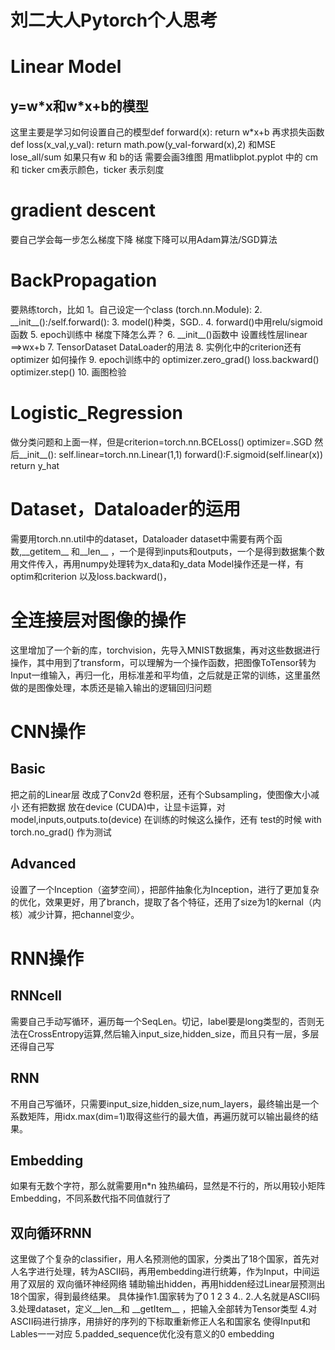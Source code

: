 # 刘二大人Pytorch个人思考
<h1> Linear Model</h1>
<h2> y=w*x和w*x+b的模型</h2>
这里主要是学习如何设置自己的模型def forward(x): return w*x+b 再求损失函数 def loss(x_val,y_val): return math.pow(y_val-forward(x),2) 和MSE lose_all/sum
如果只有w 和 b的话 需要会画3维图
用matlibplot.pyplot 中的 cm和 ticker cm表示颜色，ticker 表示刻度
<h1> gradient descent</h1>
要自己学会每一步怎么梯度下降
梯度下降可以用Adam算法/SGD算法
<h1> BackPropagation </h1>
要熟练torch，比如
1。自己设定一个class (torch.nn.Module):
2. __init__():/self.forward():
3. model()种类，SGD..
4. forward()中用relu/sigmoid函数
5. epoch训练中 梯度下降怎么弄？ 
6. __init__()函数中 设置线性层linear ==>wx+b
7. TensorDataset DataLoader的用法
8. 实例化中的criterion还有optimizer 如何操作
9. epoch训练中的 optimizer.zero_grad() loss.backward() optimizer.step()
10. 画图检验
<h1>Logistic_Regression</h1>
做分类问题和上面一样，但是criterion=torch.nn.BCELoss() optimizer=.SGD
然后__init__(): self.linear=torch.nn.Linear(1,1) forward():F.sigmoid(self.linear(x)) return y_hat
<h1>Dataset，Dataloader的运用</h1>
需要用torch.nn.util中的dataset，Dataloader
dataset中需要有两个函数,__getitem__ 和__len__ ，一个是得到inputs和outputs，一个是得到数据集个数
用文件传入，再用numpy处理转为x_data和y_data
Model操作还是一样，有optim和criterion 以及loss.backward()，
<h1>全连接层对图像的操作</h1>
这里增加了一个新的库，torchvision，先导入MNIST数据集，再对这些数据进行操作，其中用到了transform，可以理解为一个操作函数，把图像ToTensor转为Input一维输入，再归一化，用标准差和平均值，之后就是正常的训练，这里虽然做的是图像处理，本质还是输入输出的逻辑回归问题
<h1>CNN操作</h1>
<h2>Basic</h2>
把之前的Linear层 改成了Conv2d 卷积层，还有个Subsampling，使图像大小减小 还有把数据 放在device (CUDA)中，让显卡运算，对model,inputs,outputs.to(device) 在训练的时候这么操作，还有 test的时候 with torch.no_grad()  作为测试
<h2>Advanced</h2>
设置了一个Inception（盗梦空间），把部件抽象化为Inception，进行了更加复杂的优化，效果更好，用了branch，提取了各个特征，还用了size为1的kernal（内核）减少计算，把channel变少。
<h1>RNN操作</h1>
<h2>RNNcell</h2>
需要自己手动写循环，遍历每一个SeqLen。切记，label要是long类型的，否则无法在CrossEntropy运算,然后输入input_size,hidden_size，而且只有一层，多层还得自己写
<h2>RNN</h2>
不用自己写循环，只需要input_size,hidden_size,num_layers，最终输出是一个系数矩阵，用idx.max(dim=1)取得这些行的最大值，再遍历就可以输出最终的结果。
<h2>Embedding</h2>
如果有无数个字符，那么就需要用n*n 独热编码，显然是不行的，所以用较小矩阵Embedding，不同系数代指不同值就行了
<h2>双向循环RNN</h2>
这里做了个复杂的classifier，用人名预测他的国家，分类出了18个国家，首先对人名字进行处理，转为ASCII码，再用embedding进行统筹，作为Input，中间运用了双层的 双向循环神经网络 辅助输出hidden，再用hidden经过Linear层预测出18个国家，得到最终结果。
具体操作1.国家转为了0 1 2 3 4.. 2.人名就是ASCII码 3.处理dataset，定义__len__和 __getItem__ ，把输入全部转为Tensor类型
4.对ASCII码进行排序，用排好的序列的下标取重新修正人名和国家名 使得Input和Lables一一对应 5.padded_sequence优化没有意义的0 embedding 
